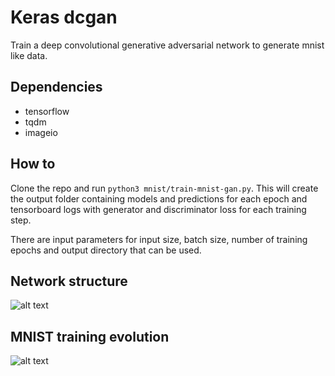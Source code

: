 # Keras dcgan
Train a deep convolutional generative adversarial network to generate mnist like data.

## Dependencies
* tensorflow
* tqdm
* imageio

## How to
Clone the repo and run `python3 mnist/train-mnist-gan.py`. This will create the output folder containing models and predictions for each epoch and tensorboard logs with generator and discriminator loss for each training step.

There are input parameters for input size, batch size, number of training epochs and output directory that can be used.

## Network structure
![alt text](https://github.com/habrman/keras-dcgan/blob/master/assets/network-structure.png)

## MNIST training evolution
![alt text](https://github.com/habrman/keras-dcgan/blob/master/assets/mnist_training_example.gif)
